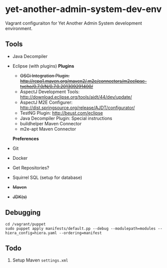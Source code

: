 # yet-another-admin-system-dev-env
Vagrant configuraiton for Yet Another Admin System development environment.

## Tools
* Java Decompiler
* Eclipse (with plugins)
    **Plugins**
    * <del>OSGi Integration Plugin: http://repo1.maven.org/maven2/.m2e/connectors/m2eclipse-tycho/0.7.0/N/0.7.0.201309291400/</del>
    * AspectJ Development Tools: http://download.eclipse.org/tools/ajdt/44/dev/update/
    * AspectJ M2E Configurer: http://dist.springsource.org/release/AJDT/configurator/
    * TestNG Plugin: http://beust.com/eclipse
    * Java Decompiler Plugin: Special instructions
    * buildhelper Maven Connector
    * m2e-apt Maven Connector
    
    **Preferences**
    
* Git
* Docker
* Get Repositories?
* Squirrel SQL (setup for database)
* <del>Maven</del>
* <del>JDK(s)</del>


## Debugging
````
cd /vagrant/puppet
sudo puppet apply manifests/default.pp --debug --modulepath=modules --hiera_config=hiera.yaml --ordering=manifest
````

## Todo
1. Setup Maven `settings.xml`
